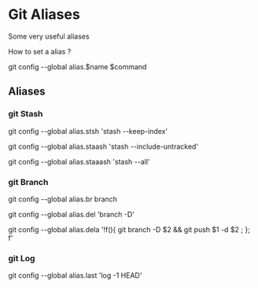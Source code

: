 # Git Aliases

Some very useful aliases

How to set a alias ?

git config --global alias.$name  $command

<h2>Aliases </h2>

<h3>git Stash </h3>
git config --global alias.stsh 'stash --keep-index'

git config --global alias.staash 'stash --include-untracked'

git config --global alias.staaash 'stash --all'

<h3> git Branch </h3>

git config --global alias.br  branch

git config --global alias.del 'branch -D'

git config --global alias.dela '!f(){ git branch -D $2 && git push $1 -d $2 ; }; f'

<h3> git Log </h3>

git config --global alias.last 'log -1 HEAD'

